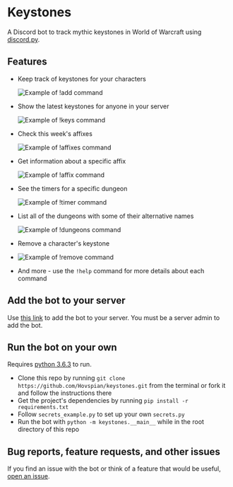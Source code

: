 # Keystones
A Discord bot to track mythic keystones in World of Warcraft using [discord.py](https://github.com/Rapptz/discord.py).

## Features

- Keep track of keystones for your characters

    ![Example of !add command](https://i.imgur.com/DXcp6Eo.png)
    
- Show the latest keystones for anyone in your server

    ![Example of !keys command](https://i.imgur.com/azmKy71.png)
    
- Check this week's affixes

    ![Example of !affixes command](https://i.imgur.com/Y9GxvYh.png)
    
- Get information about a specific affix

    ![Example of !affix command](https://i.imgur.com/oBsLh4t.png)
    
- See the timers for a specific dungeon

    ![Example of !timer command](https://i.imgur.com/14I0ssB.png)
    
- List all of the dungeons with some of their alternative names

    ![Example of !dungeons command](https://i.imgur.com/z3PBgJI.png)
    
- Remove a character's keystone
- 
    ![Example of !remove command](https://i.imgur.com/XZ7Ty45.png)
    
- And more - use the `!help` command for more details about each command

## Add the bot to your server

Use [this link](https://discord.com/api/oauth2/authorize?client_id=544014565348737026&permissions=2048&scope=bot) to add the bot to your server. You must be a server admin to add the bot.

## Run the bot on your own

Requires [python 3.6.3](https://www.python.org/downloads/release/python-363/) to run.

- Clone this repo by running `git clone https://github.com/Hovspian/keystones.git` from the terminal or fork it and follow the instructions there
- Get the project's dependencies by running `pip install -r requirements.txt`
- Follow `secrets_example.py` to set up your own `secrets.py`
- Run the bot with `python -m keystones.__main__` while in the root directory of this repo

## Bug reports, feature requests, and other issues

If you find an issue with the bot or think of a feature that would be useful, [open an issue](https://github.com/TGClements/mythic-keystones/issues/new/choose).
